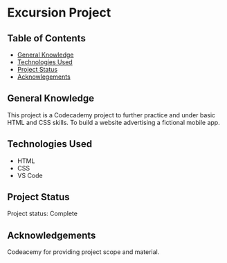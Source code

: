 # Excursion Project
## Table of Contents
+ [General Knowledge](general-knowledge)
+ [Technologies Used](technologies-used)
+ [Project Status](priject-status)
+ [Acknowlegements](acknowlegements)
## General Knowledge
This project is a Codecademy project to further practice and under basic HTML and CSS skills. To build a website advertising a fictional mobile app.

## Technologies Used
+ HTML
+ CSS
+ VS Code

## Project Status
Project status: Complete

## Acknowledgements
Codeacemy for providing project scope and material.